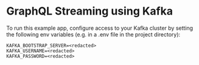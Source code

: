 # GraphQL Streaming using Kafka

To run this example app, configure access to your Kafka cluster by setting the following env variables (e.g. in a .env file in the project directory):
```
KAFKA_BOOTSTRAP_SERVER=<redacted>
KAFKA_USERNAME=<redacted>
KAFKA_PASSWORD=<redacted>
```
